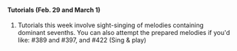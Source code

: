 <div class="notice" markdown="1">
<h4>Tutorials (Feb. 29 and March 1)</h4>
<p>
	<ol>
		<li>Tutorials this week involve sight-singing of melodies containing dominant sevenths. You can also attempt the prepared melodies if you'd like: #389 and #397, and #422 (Sing & play)</li>
	</ol>
	</p>
</div>